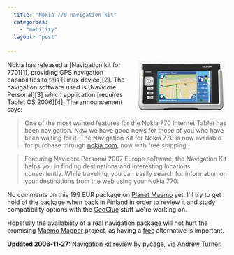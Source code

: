 ```yaml
---
  title: "Nokia 770 navigation kit"
  categories: 
    - "mobility"
  layout: "post"

---
```

<img src="/files/770-navicore-personal.jpg" border="0" height="117" width="200" alt="Navicore Personal on 770, image from Nokia.com" title="Navicore Personal on 770, image from Nokia.com" align="right" hspace="6" />
Nokia has released a [Navigation kit for 770][1], providing GPS navigation capabilities to this [Linux device][2]. The navigation software used is [Navicore Personal][3] which application [requires Tablet OS 2006][4]. The announcement says:

> One of the most wanted features for the Nokia 770 Internet Tablet has been navigation. Now we have good news for those of you who have been waiting for it. The Navigation Kit for Nokia 770 is now available for purchase through [nokia.com][9], now with free shipping.

> Featuring Navicore Personal 2007 Europe software, the Navigation Kit helps you in finding destinations and interesting locations conveniently. While traveling, you can easily search for information on your destinations from the web using your Nokia 770.

No comments on this 199 EUR package on [Planet Maemo][5] yet. I'll try to get hold of the package when back in Finland in order to review it and study compatibility options with the [GeoClue][6] stuff we're working on. 

Hopefully the availability of a real navigation package will not hurt the promising [Maemo Mapper][7] project, as having a [free][8] alternative is important.

__Updated 2006-11-27:__ [Navigation kit review by pycage][10], via [Andrew Turner][11].

[1]: http://www.europe.nokia.com/accessorieslink?s=770NavigationKit
[2]: http://www.maemo.org/
[3]: http://www.navicoretech.com/Consumer/en_GB/productshome/
[4]: http://www.navicoretech.com/Consumer/Support/FAQ/770/en_GB/770/#a_element_76217353840296102
[5]: http://planet.maemo.org/
[6]: http://live.gnome.org/GeoClue
[7]: http://bergie.iki.fi/blog/maemo-mapper-takes-us-closer-to-the-hitchhiker-s-guide.html
[8]: http://www.fsfeurope.org/documents/freesoftware.en.html
[9]: http://www.elabs7.com/c.html?rtr=on&s=av3m,11m6,281,751m,2wc,iyqh,6nzx
[10]: http://www.advogato.org/person/pycage/diary.html?start=46
[11]: http://highearthorbit.com/nokia-770-navigation-kit/
